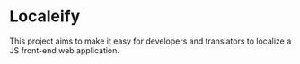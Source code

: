 # Localeify

This project aims to make it easy for developers and translators to localize a JS front-end
web application.
